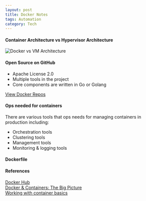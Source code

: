 ```yaml
---
layout: post
title: Docker Notes
tags: Automation
category: Tech
---
```


#### Container Architecture vs Hypervisor Architecture 

<img class="img-responsive" alt="Docker vs VM Architecture" src="{{ site.url }}/assets/images/Docker-Compared-To-Vms.png"/>

#### Open Source on GitHub 

- Apache License 2.0  
- Multiple tools in the project  
- Core components are written in Go or Golang  

[View Docker Repos](https://github.com/docker)  

#### Ops needed for containers

There are various tools that ops needs for managing containers in production including:  

- Orchestration tools  
- Clustering tools  
- Management tools  
- Monitoring & logging tools  

#### Dockerfile



#### References 

[Docker Hub](https://hub.docker.com)  
[Docker & Containers: The Big Picture](https://app.pluralsight.com/library/courses/docker-containers-big-picture)  
[Working with container basics](https://www.simple-talk.com/sysadmin/virtualization/working-windows-containers-docker-basics/)  

